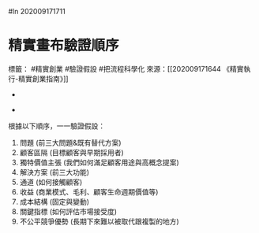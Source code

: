 #ln 202009171711
# 精實畫布驗證順序
標籤： #精實創業 #驗證假設 #把流程科學化 
來源：[[202009171644 《精實執行-精實創業指南》]]

-

>

-

根據以下順序，一一驗證假設：
1. 問題 (前三大問題&既有替代方案)
2. 顧客區隔 (目標顧客與早期採用者)
3. 獨特價值主張 (我們如何滿足顧客用途與高概念提案)
4. 解決方案 (前三大功能)
5. 通道 (如何接觸顧客)
6. 收益 (商業模式、毛利、顧客生命週期價值等)
7. 成本結構 (固定與變動)
8. 關鍵指標 (如何評估市場接受度)
9. 不公平競爭優勢 (長期下來難以被取代跟複製的地方)
